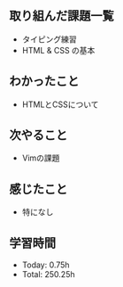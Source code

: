 ## 取り組んだ課題一覧
- タイピング練習
- HTML & CSS の基本
## わかったこと
- HTMLとCSSについて
## 次やること
- Vimの課題
## 感じたこと
- 特になし
## 学習時間
- Today: 0.75h
- Total: 250.25h
